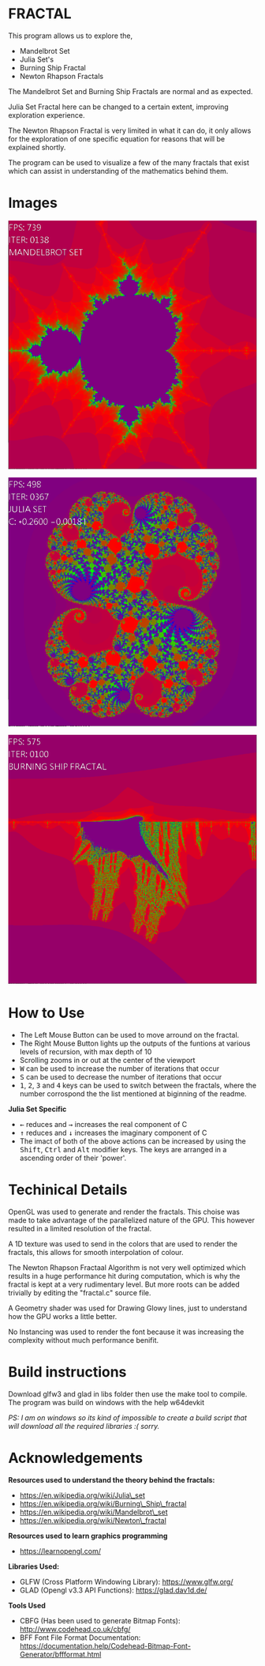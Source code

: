 # FRACTAL

This program allows us to explore the,

* Mandelbrot Set
* Julia Set's
* Burning Ship Fractal
* Newton Rhapson Fractals

The Mandelbrot Set and Burning Ship Fractals are normal and as expected.

Julia Set Fractal here can be changed to a certain extent, improving exploration experience.

The Newton Rhapson Fractal is very limited in what it can do, it only allows for the exploration of
one specific equation for reasons that will be explained shortly.

The program can be used to visualize a few of the many fractals that exist which can assist in understanding
of the mathematics behind them.

# Images

![Mandelbrot Set](imgs/mandel.PNG)

![Julia Set](imgs/julia.PNG)

![Burning Ship Fractal](imgs/Burning.PNG)

# How to Use

* The Left Mouse Button can be used to move arround on the fractal.
* The Right Mouse Button lights up the outputs of the funtions at various levels of recursion, with max depth of 10
* Scrolling zooms in or out at the center of the viewport
* <kbd>W</kbd> can be used to increase the number of iterations that occur
* <kbd>S</kbd> can be used to decrease the number of iterations that occur
* <kbd>1</kbd>, <kbd>2</kbd>, <kbd>3</kbd> and <kbd>4</kbd> keys can be used to switch between the fractals, where the number corrospond the the list mentioned at
biginning of the readme.

**Julia Set Specific**
* <kbd>←</kbd> reduces and <kbd>→</kbd> increases the real component of C
* <kbd>↑</kbd> reduces and <kbd>↓</kbd> increases the imaginary component of C
* The imact of both of the above actions can be increased by using the <kbd>Shift</kbd>, <kbd>Ctrl</kbd> and <kbd>Alt</kbd>
modifier keys. The keys are arranged in a ascending order of their 'power'.

# Techinical Details

OpenGL was used to generate and render the fractals. This choise was made to take advantage of the parallelized nature
of the GPU. This however resulted in a limited resolution of the fractal.

A 1D texture was used to send in the colors that are used to render the fractals, this allows for smooth interpolation
of colour.

The Newton Rhapson Fractaal Algorithm is not very well optimized which results in a huge performance hit during computation,
which is why the fractal is kept at a very rudimentary level. But more roots can be added trivially by editing the "fractal.c"
source file.

A Geometry shader was used for Drawing Glowy lines, just to understand how the GPU works a little better.

No Instancing was used to render the font because it was increasing the complexity without much performance benifit.

# Build instructions

Download glfw3 and glad in libs folder then use the make tool to compile.
The program was build on windows with the help w64devkit

*PS: I am on windows so its kind of impossible to create a build script that
will download all the required libraries :( sorry.*

# Acknowledgements

**Resources used to understand the theory behind the fractals:**

* https://en.wikipedia.org/wiki/Julia\_set
* https://en.wikipedia.org/wiki/Burning\_Ship\_fractal
* https://en.wikipedia.org/wiki/Mandelbrot\_set
* https://en.wikipedia.org/wiki/Newton\_fractal

**Resources used to learn graphics programming**

* https://learnopengl.com/

**Libraries Used:**

* GLFW (Cross Platform Windowing Library): https://www.glfw.org/
* GLAD (Opengl v3.3 API Functions): https://glad.dav1d.de/

**Tools Used**

* CBFG (Has been used to generate Bitmap Fonts): http://www.codehead.co.uk/cbfg/
* BFF Font File Format Documentation: https://documentation.help/Codehead-Bitmap-Font-Generator/bffformat.html
